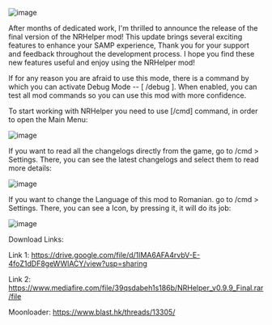 ![image](https://github.com/user-attachments/assets/c9701016-94a7-4346-a3af-e87e1338ec98)


After months of dedicated work, I'm thrilled to announce the release of the final version of the NRHelper mod! This update brings several exciting features to enhance your SAMP experience, Thank you for your support and feedback throughout the development process. I hope you find these new features useful and enjoy using the NRHelper mod!

If for any reason you are afraid to use this mode, there is a command by which you can activate Debug Mode -- [ /debug ]. When enabled, you can test all mod commands so you can use this mod with more confidence.


To start working with NRHelper you need to use [/cmd] command, in order to open the Main Menu:

![image](https://github.com/user-attachments/assets/8750143c-1312-4e54-bd3a-52352c11182b)


If you want to read all the changelogs directly from the game, go to /cmd > Settings. There, you can see the latest changelogs and select them to read more details:

![image](https://github.com/user-attachments/assets/8836bda1-fb89-44d4-a9d8-48984461ba7c)


If you want to change the Language of this mod to Romanian. go to /cmd > Settings. There, you can see a Icon, by pressing it, it will do its job:

![image](https://github.com/user-attachments/assets/5d4dfa4e-5b3c-48c5-ba05-0e9e149a1a94)


Download Links: 

Link 1: https://drive.google.com/file/d/1lMA6AFA4rvbV-E-4foZ1dDF8geWWlACY/view?usp=sharing

Link 2: https://www.mediafire.com/file/39qsdabeh1s186b/NRHelper_v0.9.9_Final.rar/file

Moonloader: https://www.blast.hk/threads/13305/

